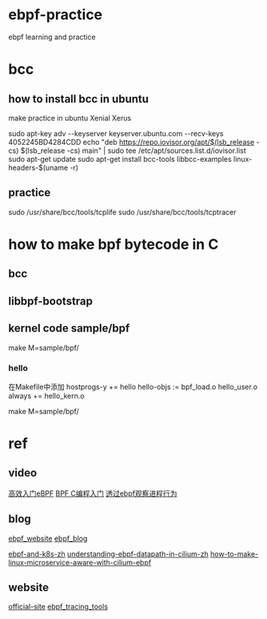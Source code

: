 # ebpf-practice
ebpf learning and practice

# bcc
## how to install bcc in ubuntu
make practice in ubuntu Xenial Xerus

sudo apt-key adv --keyserver keyserver.ubuntu.com --recv-keys 4052245BD4284CDD
echo "deb https://repo.iovisor.org/apt/$(lsb_release -cs) $(lsb_release -cs) main" | sudo tee /etc/apt/sources.list.d/iovisor.list
sudo apt-get update
sudo apt-get install bcc-tools libbcc-examples linux-headers-$(uname -r)

## practice
sudo /usr/share/bcc/tools/tcplife
sudo /usr/share/bcc/tools/tcptracer 

# how to make bpf bytecode in C

## bcc

## libbpf-bootstrap

## kernel code  sample/bpf
make M=sample/bpf/

### hello
在Makefile中添加
hostprogs-y += hello
hello-objs := bpf_load.o hello_user.o
always += hello_kern.o

make M=sample/bpf/

# ref
## video
[高效入门eBPF](https://www.bilibili.com/video/BV1LX4y157Gp/)
[BPF C编程入门](https://www.bilibili.com/video/BV1f54y1h74r/)
[透过ebpf观察进程行为](https://www.bilibili.com/video/BV1Bt411S7tg?from=search&seid=13293646945432916857)
## blog
[ebpf_website](https://www.ebpf.top)
[ebpf_blog](https://davidlovezoe.club/wordpress/archives/tag/bpf)

[ebpf-and-k8s-zh](http://arthurchiao.art/blog/ebpf-and-k8s-zh/)
[understanding-ebpf-datapath-in-cilium-zh](http://arthurchiao.art/blog/understanding-ebpf-datapath-in-cilium-zh/)
[how-to-make-linux-microservice-aware-with-cilium-ebpf](https://github.com/DavadDi/bpf_study/blob/master/how-to-make-linux-microservice-aware-with-cilium-ebpf/index.md)

## website
[official-site](https://ebpf.io)
[ebpf_tracing_tools](http://www.brendangregg.com/ebpf.html)
